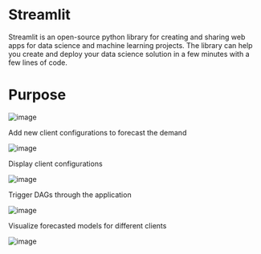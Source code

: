 # Streamlit

Streamlit is an open-source python library for creating and sharing web apps for data science and machine learning projects. The library can help you create and deploy your data science solution in a few minutes with a few lines of code.


# Purpose



![image](https://user-images.githubusercontent.com/39857587/160767967-5bb64a62-72fa-47a5-841f-b5f2305adb4c.png)

Add new client configurations to forecast the demand

![image](https://user-images.githubusercontent.com/39857587/160768335-53d2c5b4-1586-4f12-aa11-f04e8903c7c7.png)

Display client configurations

![image](https://user-images.githubusercontent.com/39857587/160768437-4bd2d431-35c5-4d1b-965a-6f4989788eb7.png)

Trigger DAGs through the application

![image](https://user-images.githubusercontent.com/39857587/160768493-baf005de-795e-4dbf-a015-5529f0f43e08.png)

Visualize forecasted models for different clients

![image](https://user-images.githubusercontent.com/39857587/160768630-2189dd85-f254-4f2a-ba6a-ee01e2f3721d.png)



